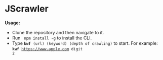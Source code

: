 # JScrawler

<b> Usage: </b>

- Clone the repository and then navigate to it.
- Run <code> npm install -g</code> to install the CLI.
- Type <code><b>kwf</b> (url) (keyword) (depth of crawling)</code> to start.
For example: <code><b>kwf</b> https://www.apple.com digit 2</code>
